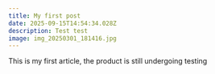 ```yaml
---
title: My first post
date: 2025-09-15T14:54:34.028Z
description: Test test
image: img_20250301_181416.jpg
---
```

This is my first article, the product is still undergoing testing